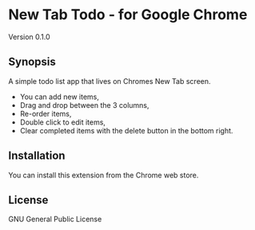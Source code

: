 # New Tab Todo - for Google Chrome
Version 0.1.0


## Synopsis

A simple todo list app that lives on Chromes New Tab screen.

* You can add new items,
* Drag and drop between the 3 columns,
* Re-order items,
* Double click to edit items,
* Clear completed items with the delete button in the bottom right.


## Installation

You can install this extension from the Chrome web store.


## License

GNU General Public License
